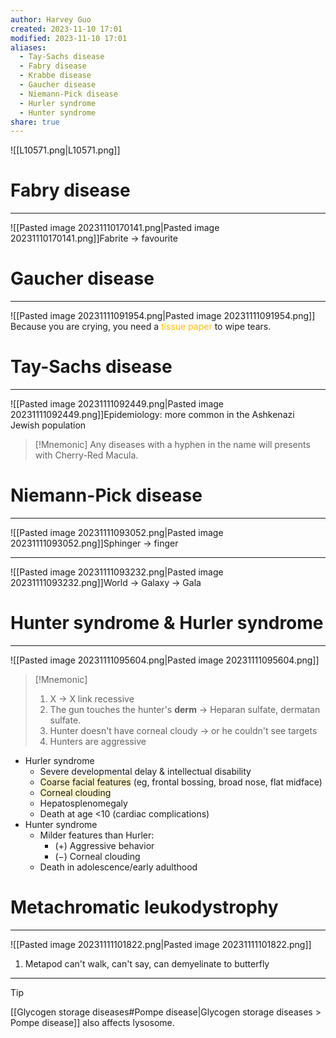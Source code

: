 ```yaml
---
author: Harvey Guo
created: 2023-11-10 17:01
modified: 2023-11-10 17:01
aliases:
  - Tay-Sachs disease
  - Fabry disease
  - Krabbe disease
  - Gaucher disease
  - Niemann-Pick disease
  - Hurler syndrome
  - Hunter syndrome
share: true
---
```

![[L10571.png|L10571.png]]
# Fabry disease
---
![[Pasted image 20231110170141.png|Pasted image 20231110170141.png]]Fabrite -> favourite

# Gaucher disease
---
![[Pasted image 20231111091954.png|Pasted image 20231111091954.png]] Because you are crying, you need a <font color="#ffc000">tissue paper</font> to wipe tears.

# Tay-Sachs disease
---
![[Pasted image 20231111092449.png|Pasted image 20231111092449.png]]Epidemiology: more common in the Ashkenazi Jewish population
>[!Mnemonic] 
>Any diseases with a hyphen in the name will presents with Cherry-Red Macula.

# Niemann-Pick disease
---
![[Pasted image 20231111093052.png|Pasted image 20231111093052.png]]Sphinger -> finger

---
![[Pasted image 20231111093232.png|Pasted image 20231111093232.png]]World -> Galaxy -> Gala

# Hunter syndrome & Hurler syndrome
---
![[Pasted image 20231111095604.png|Pasted image 20231111095604.png]]
>[!Mnemonic] 
>1. X -> X link recessive
>2. The gun touches the hunter's **derm** -> Heparan sulfate, dermatan sulfate.
>3. Hunter doesn't have corneal cloudy -> or he couldn't see targets
>4. Hunters are aggressive

- Hurler syndrome
	- Severe developmental delay & intellectual disability
	- <span style="background:rgba(240, 200, 0, 0.2)">Coarse facial features</span> (eg, frontal bossing, broad nose, flat midface)
	- <span style="background:rgba(240, 200, 0, 0.2)">Corneal clouding</span>
	- Hepatosplenomegaly
	- Death at age <10 (cardiac complications)
- Hunter syndrome
	- Milder features than Hurler:
		- (+) Aggressive behavior
		- (−) Corneal clouding
	- Death in adolescence/early adulthood


# Metachromatic leukodystrophy
---
![[Pasted image 20231111101822.png|Pasted image 20231111101822.png]]
1. Metapod can't walk, can't say, can demyelinate to butterfly

---
>[!tip] 
>[[Glycogen storage diseases#Pompe disease|Glycogen storage diseases > Pompe disease]] also affects lysosome.